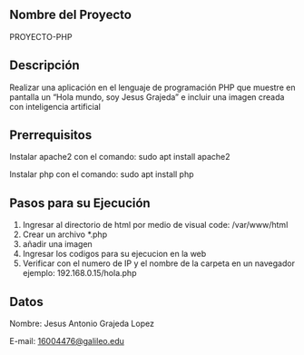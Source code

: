 ## Nombre del Proyecto
PROYECTO-PHP

## Descripción
Realizar una aplicación en el lenguaje de programación PHP que muestre en pantalla un “Hola mundo, soy Jesus Grajeda” e incluir una imagen creada con inteligencia artificial

## Prerrequisitos
Instalar apache2 con el comando: sudo apt install apache2

Instalar php con el comando: sudo apt install php

## Pasos para su Ejecución
1. Ingresar al directorio de html por medio de visual code: /var/www/html
2. Crear un archivo *.php
3. añadir una imagen
4. Ingresar los codigos para su ejecucion en la web
5. Verificar con el numero de IP y el nombre de la carpeta en un navegador ejemplo: 192.168.0.15/hola.php

## Datos
Nombre: Jesus Antonio Grajeda Lopez

E-mail: 16004476@galileo.edu